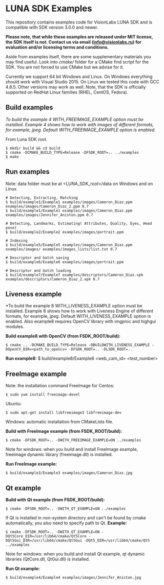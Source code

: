 # LUNA SDK Examples
This repository contains examples code for VisionLabs LUNA SDK and is compatible
with SDK version 3.0.0 and newer.

**Please note, that while these examples are released under MIT license, the SDK itself is not.
Contact us via email (info@visionlabs.ru) for evaluation and/or licensing terms and conditions.**

Aside from examples itself, there are some supplementary materials you may find useful.
Look into *cmake/* folder for a CMake find script for the SDK. You are not forced to use
CMake but we advise for it.

Currently we support 64 bit Windows and Linux. On Windows everything should work with
Visual Studio 2015. On Linux we tested this code with GCC 4.8.5.
Other versions may work as well. Note, that the SDK is officially supported on RedHat
Linux families (RHEL, CentOS, Fedora).

## Build examples
*To build the example 4 WITH_FREEIMAGE_EXAMPLE option must be installed.
Example 4 shows how to work with images of different formats, for example, jpeg.
Default  WITH_FREEIMAGE_EXAMPLE option is enabled.*

From Luna SDK root.
```
$ mkdir build && cd build
$ cmake -DCMAKE_BUILD_TYPE=Release -DFSDK_ROOT=.. ../examples
$ make
```

## Run examples
Note: data folder must be at <LUNA_SDK_root>/data on Windows and on Linux.
```
# Detecting, Extracting, Matching
$ build/example1/Example1 examples/images/Cameron_Diaz.ppm examples/images/Cameron_Diaz_2.ppm 0.7
$ build/example1/Example1 examples/images/Cameron_Diaz.ppm examples/images/Jennifer_Aniston.ppm 0.7

# Detecting, Landmarks, Estimating( Attributes, Quality, Eyes, Head pose)
$ build/example2/Example2 examples/images/portrait.ppm
 
# Indexing
$ build/example5/Example5 examples/images/Cameron_Diaz.ppm examples/images/ examples/images_lists/list.txt 0.7

# Descriptor and batch saving
$ build/example6/Example6 examples/images/portrait.ppm

# Descriptor and batch loading
$ build/example7/Example7 examples/descriptors/Cameron_Diaz.xpk examples/descriptors/Cameron_Diaz_2.xpk 0.7
```

## Liveness example 
*To build the example 8 WITH_LIVENESS_EXAMPLE option must be installed.
Example 8 shows how to work with Liveness Engine of different formats, for example, jpeg.
Default  WITH_LIVENESS_EXAMPLE option is enabled.
Also example8 requires OpenCV library with imgproc and highgui modules.

**Build example8 with OpenCV (from FSDK_ROOT/build):**

```
$ cmake .. -DCMAKE_BUILD_TYPE=Release -DBUILDWITH_LIVENESS_EXAMPLE -DOpenCV_DIR=<path_to_opencv> -DFSDK_ROOT=.. -DLSDK_ROOT=..
```
**Run example8:**
$ build/example8/Example8 <web_cam_id> <test_number>

## FreeImage example
Note: the installation command FreeImage for Centos:
```
$ sudo yum install freeimage-devel
```
Ubuntu:
```
$ sudo apt-get install libfreeimage3 libfreeimage-dev
```
Windows: automatic installation from CMakeLists file.

**Build with FreeImage example (from FSDK_ROOT/build):**
```
$ cmake -DFSDK_ROOT=.. -DWITH_FREEIMAGE_EXAMPLE=ON ../examples
```
Note for windows: when you build and install FreeImage example, freeimage dynamic library (freeimage.dll) is installed.

**Run FreeImage example:**
```
$ build/example3/Example3 examples/images/Cameron_Diaz.jpg
```

## Qt example
**Build with Qt example (from FSDK_ROOT/build):**
```
$ cmake -DFSDK_ROOT=.. -DWITH_QT_EXAMPLE=ON ../examples
```

If Qt is installed in non-system directory and can't be found by cmake automatically, you also need to specify path to Qt.
**Example:**
```
$ cmake -DFSDK_ROOT=.. -DWITH_QT_EXAMPLE=ON -DQt5Core_DIR=/usr/lib64/cmake/Qt5Core -DQt5Gui_DIR=/usr/lib64/cmake/Qt5Gui -DQt5_DIR=/usr/lib64/cmake/Qt5 ../examples
```
Note for windows: when you build and install Qt example, qt dynamic libraries (QtCore.dll, QtGui.dll) is installed.

**Run Qt example:**
```
$ build/example4/Example4 examples/images/Jennifer_Aniston.jpg
```

